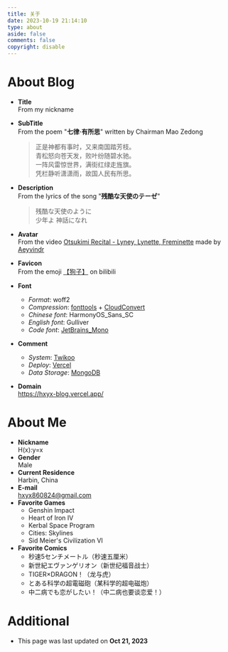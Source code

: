 ```yaml
---
title: 关于
date: 2023-10-19 21:14:10
type: about
aside: false
comments: false
copyright: disable
---
```

# About Blog
+ **Title**\
    From my nickname
+ **SubTitle**\
    From the poem \"**七律·有所思**\" written by Chairman Mao Zedong
    >   正是神都有事时，又来南国踏芳枝。\
        青松怒向苍天发，败叶纷随碧水驰。\
        一阵风雷惊世界，满街红绿走旌旗。\
        凭栏静听潇潇雨，故国人民有所思。

+ **Description**\
    From the lyrics of the song \"**残酷な天使のテーゼ**\"
    >   残酷な天使のように\
        少年よ  神話になれ

+ **Avatar**\
    From the video [Otsukimi Recital - Lyney, Lynette, Freminette](https://www.youtube.com/watch?v=I4QyYpgJCvY) made by [Aeyvindr](https://www.youtube.com/@aeyvindr4177)
+ **Favicon**\
    From the emoji [【狗子】](https://b23.tv/OxZkb9M) on bilibili
+ **Font**
    + *Format*: woff2
    + *Compression*: [fonttools](https://pypi.org/project/fonttools/) + [CloudConvert](https://cloudconvert.com/)
    + *Chinese font*: HarmonyOS_Sans_SC
    + *English font*: Gulliver
    + *Code font*: [JetBrains_Mono](https://www.jetbrains.com/lp/mono/)
+ **Comment**
    + *System*: [Twikoo](https://github.com/twikoojs/twikoo)
    + *Deploy*: [Vercel](https://vercel.com/)
    + *Data Storage*: [MongoDB](https://cloud.mongodb.com/)
+ **Domain**\
    https://hxyx-blog.vercel.app/

# About Me
+ **Nickname**\
    H(x):y=x
+ **Gender**\
    Male
+ **Current Residence**\
    Harbin, China
+ **E-mail**\
    hxyx860824@gmail.com
+ **Favorite Games**
    + Genshin Impact
    + Heart of Iron IV
    + Kerbal Space Program
    + Cities: Skylines
    + Sid Meier's Civilization VI
+ **Favorite Comics**
    + 秒速5センチメートル（秒速五厘米）
    + 新世紀エヴァンゲリオン（新世纪福音战士）
    + TIGER×DRAGON！（龙与虎）
    + とある科学の超電磁砲（某科学的超电磁炮）
    + 中二病でも恋がしたい！（中二病也要谈恋爱！）

# Additional
+ This page was last updated on **Oct 21, 2023**


